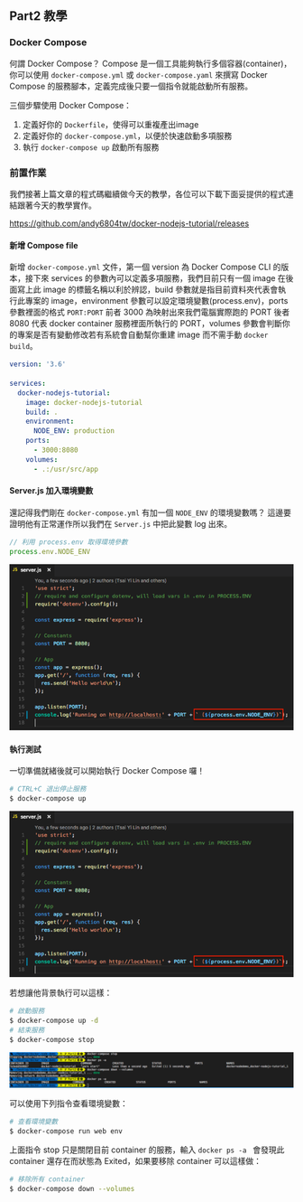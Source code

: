 ## Part2 教學
### Docker Compose 

何謂 Docker Compose？ Compose 是一個工具能夠執行多個容器(container)，你可以使用 `docker-compose.yml` 或 `docker-compose.yaml` 來撰寫 Docker Compose 的服務腳本，定義完成後只要一個指令就能啟動所有服務。


三個步驟使用 Docker Compose：

1. 定義好你的 `Dockerfile`，使得可以重複產出image
2. 定義好你的 `docker-compose.yml`，以便於快速啟動多項服務
3. 執行 `docker-compose up` 啟動所有服務

### 前置作業
我們接著上篇文章[]()的程式碼繼續做今天的教學，各位可以下載下面妥提供的程式連結跟著今天的教學實作。

https://github.com/andy6804tw/docker-nodejs-tutorial/releases


#### 新增 Compose file
新增 `docker-compose.yml` 文件，第一個 version 為 Docker Compose CLI 的版本，接下來 services 的參數內可以定義多項服務，我們目前只有一個 image 在後面寫上此 image 的標籤名稱以利於辨認，build 參數就是指目前資料夾代表會執行此專案的 image，environment 參數可以設定環境變數(process.env)，ports 參數裡面的格式 `PORT:PORT` 前者 3000 為映射出來我們電腦實際跑的 PORT 後者 8080 代表 docker container 服務裡面所執行的 PORT，volumes 參數會判斷你的專案是否有變動修改若有系統會自動幫你重建 image 而不需手動 `docker build`。


```yml
version: '3.6'

services:
  docker-nodejs-tutorial:
    image: docker-nodejs-tutorial
    build: .
    environment:
      NODE_ENV: production
    ports:
      - 3000:8080
    volumes:
      - .:/usr/src/app
```

#### Server.js 加入環境變數
還記得我們剛在 `docker-compose.yml` 有加一個 `NODE_ENV` 的環境變數嗎？ 這邊要證明他有正常運作所以我們在 `Server.js` 中把此變數 log 出來。

```js
// 利用 process.env 取得環境參數
process.env.NODE_ENV
```

<img src="/images/part2/img01.png">

#### 執行測試
一切準備就緒後就可以開始執行 Docker Compose 囉！

```bash
# CTRL+C 退出停止服務
$ docker-compose up
```
<img src="/images/part2/img01.png">

若想讓他背景執行可以這樣：

```bash
# 啟動服務
$ docker-compose up -d
# 結束服務
$ docker-compose stop
```
<img src="/images/part2/img03.png">

可以使用下列指令查看環境變數：

```bash
# 查看環境變數
$ docker-compose run web env
```

上面指令 stop 只是關閉目前 container 的服務，輸入 `docker ps -a ` 會發現此 container 還存在而狀態為 Exited，如果要移除 container 可以這樣做：

```bash
# 移除所有 container
$ docker-compose down --volumes
```
